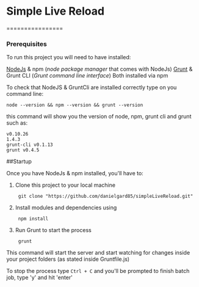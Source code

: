 # Simple Live Reload
================

### Prerequisites

To run this project you will need to have installed:
 
[NodeJs]("//nodejs.org/download") & npm (_node package manager_ that comes with NodeJs)
[Grunt]("//gruntjs.com/getting-started") & Grunt CLI (_Grunt command line interface_)  Both installed via npm

To check that NodeJS & GruntCli are installed correctly type on you command line: 

	node --version && npm --version && grunt --version 

this command will show you the version of node, npm, grunt cli and grunt such as:

	v0.10.26
	1.4.3
	grunt-cli v0.1.13
	grunt v0.4.5

##Startup

Once you have NodeJs & npm installed, you'll have to:
 
1. Clone this project to your local machine

		git clone "https://github.com/danielgard85/simpleLiveReload.git"

2. Install modules and dependencies using

		npm install

3. Run Grunt to start the process

		grunt

  This command will start the server and start watching for changes inside your project folders (as stated inside Gruntfile.js)

To stop the process type  `Ctrl + C` and you'll be prompted to finish batch job, type 'y' and hit 'enter'
